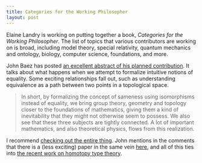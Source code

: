```yaml
---
title: Categories for the Working Philosopher
layout: post
---
```


Elaine Landry is working on putting together a book, *Categories for the Working
Philosopher*. The list of topics that various contributors are working on
is broad, including model theory, special relativity, quantum
mechanics and ontology, biology, computer science, foundations, and more.

John Baez has posted [an excellent abstract of his planned contribution](http://golem.ph.utexas.edu/category/2013/11/categories_for_the_working_phi.html). It talks about what happens when we attempt to formalize
intuitive notions of equality. Some exciting relationships fall out, such as
understanding equivalence as a path between two points in a topological space.

> In short, by formalizing the concept of sameness using isomorphisms instead of
> equality, we bring group theory, geometry and topology closer to the
> foundations of mathematics, giving them a kind of inevitability that they
> might not otherwise seem to possess. We also see that these three subjects are
> tightly connected. A lot of important mathematics, and also theoretical
> physics, flows from this realization.
  
I recommend
[checking out the entire thing](http://golem.ph.utexas.edu/category/2013/11/categories_for_the_working_phi.html). John
mentions in the comments that there is a (less exciting) paper in the same vein
[here](http://www.andrew.cmu.edu/user/awodey/preprints/siu.pdf), and all of this
ties into [the recent work on homotopy type theory](http://homotopytypetheory.org/book/). 
